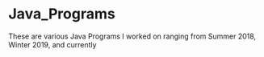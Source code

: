 # Java_Programs
These are various Java Programs I worked on ranging from Summer 2018, Winter 2019, and currently
